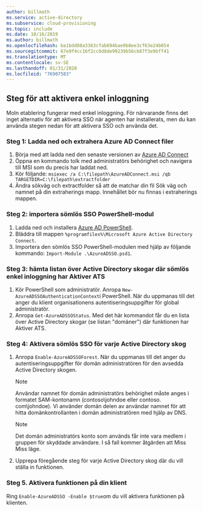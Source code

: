 ```yaml
---
author: billmath
ms.service: active-directory
ms.subservice: cloud-provisioning
ms.topic: include
ms.date: 10/16/2019
ms.author: billmath
ms.openlocfilehash: ba1bdd60a3363cfab694bae9b8ee3cf63e24b054
ms.sourcegitcommit: 67e9f4cc16f2cc6d8de99239b56cb87f3e9bff41
ms.translationtype: MT
ms.contentlocale: sv-SE
ms.lasthandoff: 01/31/2020
ms.locfileid: "76907583"
---
```

## <a name="steps-to-enable-single-sign-on"></a>Steg för att aktivera enkel inloggning
Moln etablering fungerar med enkel inloggning.  För närvarande finns det inget alternativ för att aktivera SSO när agenten har installerats, men du kan använda stegen nedan för att aktivera SSO och använda det. 

### <a name="step-1-download-and-extract-azure-ad-connect-files"></a>Steg 1: Ladda ned och extrahera Azure AD Connect filer
1.  Börja med att ladda ned den senaste versionen av [Azure AD Connect](https://www.microsoft.com/download/details.aspx?id=47594)
2.  Öppna en kommando tolk med administratörs behörighet och navigera till MSI som du precis har laddat ned.
3.  Kör följande: `msiexec /a C:\filepath\AzureADConnect.msi /qb TARGETDIR=C:\filepath\extractfolder`
4. Ändra sökväg och extractfolder så att de matchar din fil Sök väg och namnet på din extraherings mapp.  Innehållet bör nu finnas i extraherings mappen.

### <a name="step-2-import-the-seamless-sso-powershell-module"></a>Steg 2: importera sömlös SSO PowerShell-modul

1. Ladda ned och installera [Azure AD PowerShell](https://docs.microsoft.com/powershell/azure/active-directory/overview).
2. Bläddra till mappen `%programfiles%\Microsoft Azure Active Directory Connect`.
3. Importera den sömlös SSO PowerShell-modulen med hjälp av följande kommando: `Import-Module .\AzureADSSO.psd1`.

### <a name="step-3-get-the-list-of-active-directory-forests-on-which-seamless-sso-has-been-enabled"></a>Steg 3: hämta listan över Active Directory skogar där sömlös enkel inloggning har Aktiver ATS

1. Kör PowerShell som administratör. Anropa `New-AzureADSSOAuthenticationContext`i PowerShell. När du uppmanas till det anger du klient organisationens autentiseringsuppgifter för global administratör.
2. Anropa `Get-AzureADSSOStatus`. Med det här kommandot får du en lista över Active Directory skogar (se listan "domäner") där funktionen har Aktiver ATS.

### <a name="step-4-enable-seamless-sso-for-each-active-directory-forest"></a>Steg 4: Aktivera sömlös SSO för varje Active Directory skog

1. Anropa `Enable-AzureADSSOForest`. När du uppmanas till det anger du autentiseringsuppgifter för domän administratören för den avsedda Active Directory skogen.

   > [!NOTE]
   >Användar namnet för domän administratörs behörighet måste anges i formatet SAM-kontonamn (contoso\johndoe eller contoso. com\johndoe). Vi använder domän delen av användar namnet för att hitta domänkontrollanten i domän administratören med hjälp av DNS.

   >[!NOTE]
   >Det domän administratörs konto som används får inte vara medlem i gruppen för skyddade användare. I så fall kommer åtgärden att Miss Miss läge.

2. Upprepa föregående steg för varje Active Directory skog där du vill ställa in funktionen.

### <a name="step-5-enable-the-feature-on-your-tenant"></a>Steg 5. Aktivera funktionen på din klient

Ring `Enable-AzureADSSO -Enable $true`om du vill aktivera funktionen på klienten.
